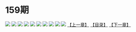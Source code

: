 # 159期
![](https://mao.mhtupian.com/uploads/img/7563/74826/001.jpg)
![](https://mao.mhtupian.com/uploads/img/7563/74826/002.jpg)
![](https://mao.mhtupian.com/uploads/img/7563/74826/003.jpg)
![](https://mao.mhtupian.com/uploads/img/7563/74826/004.jpg)
![](https://mao.mhtupian.com/uploads/img/7563/74826/005.jpg)
![](https://mao.mhtupian.com/uploads/img/7563/74826/006.jpg)
![](https://mao.mhtupian.com/uploads/img/7563/74826/007.jpg)
![](https://mao.mhtupian.com/uploads/img/7563/74826/008.jpg)
![](https://mao.mhtupian.com/uploads/img/7563/74826/009.jpg)
![](https://mao.mhtupian.com/uploads/img/7563/74826/010.jpg)
[【上一章】](./123.md)
[【目录】](./READMD.md)
[【下一章】](./125.md)

